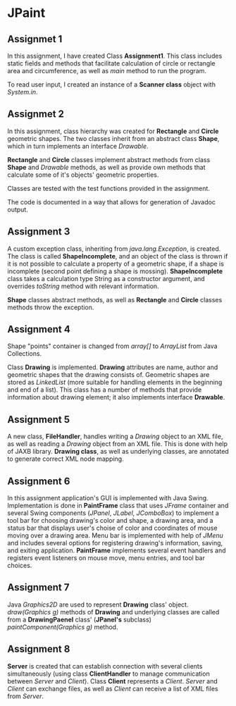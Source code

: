 # JPaint

## Assignmet 1

In this assignment, I have created Class __Assignment1__.
This class includes static fields and methods that facilitate calculation of circle or rectangle area and circumference, as well as _main_ method to run the program.

To read user input, I created an instance of a __Scanner class__ object with _System.in_.

## Assignmet 2

In this assignment, class hierarchy was created for __Rectangle__ and __Circle__ geometric shapes. The two classes inherit from an abstract class __Shape__, which in turn implements an interface _Drawable_.

__Rectangle__ and __Circle__ classes implement abstract methods from class __Shape__ and _Drawable_ methods, as well as provide own methods that calculate some of it's objects' geometric properties.

Classes are tested with the test functions provided in the assignment.

The code is documented in a way that allows for generation of Javadoc output.

## Assignment 3

A custom exception class, inheriting from _java.lang.Exception_, is created. The class is called __ShapeIncomplete__, and an object of the class is thrown if it is not possible to calculate a property of a geometric shape, if a shape is incomplete (second point defining a shape is mossing). __ShapeIncomplete__ class takes a calculation type String as a constructor argument, and overrides _toString_ method with relevant information.

__Shape__ classes abstract methods, as well as __Rectangle__ and __Circle__ classes methods throw the exception.

## Assignment 4

Shape "points" container is changed from _array[]_ to _ArrayList_ from Java Collections.

Class __Drawing__ is implemented. __Drawing__ attributes are name, author and geometric shapes that the drawing consists of. Geometric shapes are stored as _LinkedList_ (more suitable for handling elements in the beginning and end of a list). This class has a number of methods that provide information about drawing element; it also implements interface __Drawable__.

## Assignment 5

A new class, __FileHandler__, handles writing a _Drawing_ object to an XML file, as well as reading a _Drawing_ object from an XML file. This is done with help of JAXB library.
__Drawing class__, as well as underlying classes, are annotated to generate correct XML node mapping.

## Assignment 6

In this assignment application's GUI is implemented with Java Swing. Implementation is done in __PaintFrame__ class that uses _JFrame_ container and several Swing components (_JPanel_, _JLabel_, _JComboBox_) to implement a tool bar for choosing drawing's color and shape, a drawing area, and a status bar that displays user's choise of color and coordinates of mouse moving over a drawing area. Menu bar is implemented with help of _JMenu_ and includes several options for registering drawing's information, saving, and exiting application.
__PaintFrame__ implements several event handlers and registers event listeners on mouse move, menu entries, and tool bar choices.

## Assignment 7

Java _Graphics2D_ are used to represent __Drawing__ class' object. _draw(Graphics g)_ methods of __Drawing__ and underlying classes are called from a __DrawingPaenel__ class' (__JPanel's__ subclass) _paintComponent(Graphics g)_ method.

## Assignment 8

__Server__ is created that can establish connection with several clients simultaneously (using class __ClientHandler__ to manage communication between _Server_ and _Client_). Class __Client__ represents a _Client_. _Server_ and _Client_ can exchange files, as well as _Client_ can receive a list of XML files from _Server_.

